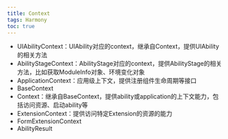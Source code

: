 ```yaml
---
title: Context
tags: Harmony 
toc: true
---
```



- UIAbilityContext：UIAbility对应的context，继承自Context，提供UIAbility的相关方法
- AbilityStageContext：AbilityStage对应的context，提供AbilityStage的相关方法，比如获取ModuleInfo对象、环境变化对象
- ApplicationContext：应用级上下文，提供注册组件生命周期等接口
- BaseContext
- Context：继承自BaseContext，提供ability或application的上下文能力，包括访问资源、启动ability等
- ExtensionContext：提供访问特定Extension的资源的能力
- FormExtensionContext
- AbilityResult